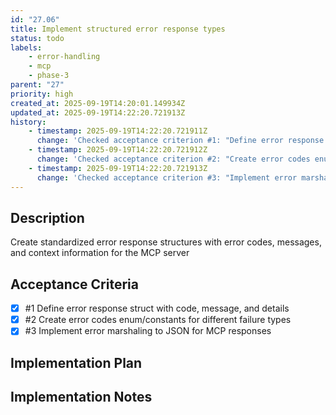 ```yaml
---
id: "27.06"
title: Implement structured error response types
status: todo
labels:
    - error-handling
    - mcp
    - phase-3
parent: "27"
priority: high
created_at: 2025-09-19T14:20:01.149934Z
updated_at: 2025-09-19T14:22:20.721913Z
history:
    - timestamp: 2025-09-19T14:22:20.721911Z
      change: 'Checked acceptance criterion #1: "Define error response struct with code, message, and details"'
    - timestamp: 2025-09-19T14:22:20.721912Z
      change: 'Checked acceptance criterion #2: "Create error codes enum/constants for different failure types"'
    - timestamp: 2025-09-19T14:22:20.721913Z
      change: 'Checked acceptance criterion #3: "Implement error marshaling to JSON for MCP responses"'
---
```

## Description

Create standardized error response structures with error codes, messages, and context information for the MCP server

## Acceptance Criteria
<!-- AC:BEGIN -->

- [x] #1 Define error response struct with code, message, and details
- [x] #2 Create error codes enum/constants for different failure types
- [x] #3 Implement error marshaling to JSON for MCP responses

<!-- AC:END -->

## Implementation Plan



## Implementation Notes


